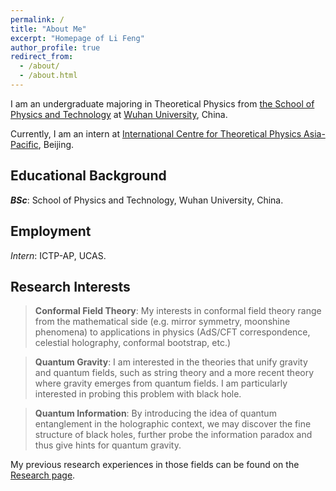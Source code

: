 ```yaml
---
permalink: /
title: "About Me"
excerpt: "Homepage of Li Feng"
author_profile: true
redirect_from: 
  - /about/
  - /about.html
---
```


I am an undergraduate majoring in Theoretical Physics from [the School of Physics and Technology](https://physics.whu.edu.cn/en/Home.htm) at [Wuhan University](https://en.whu.edu.cn/), China.

Currently, I am an intern at [International Centre for Theoretical Physics Asia-Pacific](https://ictp-ap.org/), Beijing.

Educational Background
------
***BSc***: School of Physics and Technology, Wuhan University, China.

Employment
------
*Intern*: ICTP-AP, UCAS.

Research Interests
------
> **Conformal Field Theory**: My interests in conformal field theory range from the mathematical side (e.g. mirror symmetry, moonshine phenomena) to applications in physics (AdS/CFT correspondence, celestial holography, conformal bootstrap, etc.)

> **Quantum Gravity**: I am interested in the theories that unify gravity and quantum fields, such as string theory and a more recent theory where gravity emerges from quantum fields. I am particularly interested in probing this problem with black hole.

> **Quantum Information**: By introducing the idea of quantum entanglement in the holographic context, we may discover the fine structure of black holes, further probe the information paradox and thus give hints for quantum gravity.

My previous research experiences in those fields can be found on the [Research page](https://ilillllliiiil.github.io/lifeng-homepage.github.io/research/).

